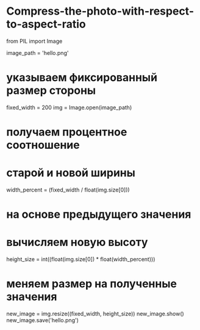 # Compress-the-photo-with-respect-to-aspect-ratio

from PIL import Image

image_path = 'hello.png'

# указываем фиксированный размер стороны
fixed_width = 200
img = Image.open(image_path)
# получаем процентное соотношение
# старой и новой ширины
width_percent = (fixed_width / float(img.size[0]))
# на основе предыдущего значения
# вычисляем новую высоту
height_size = int((float(img.size[0]) * float(width_percent)))
# меняем размер на полученные значения
new_image = img.resize((fixed_width, height_size))
new_image.show()
new_image.save('hello.png')
